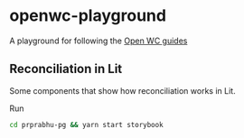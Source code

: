 # openwc-playground

A playground for following the [Open WC guides](https://open-wc.org/guides/)

## Reconciliation in Lit

Some components that show how reconciliation works in Lit.

Run

```bash
cd prprabhu-pg && yarn start storybook
```
